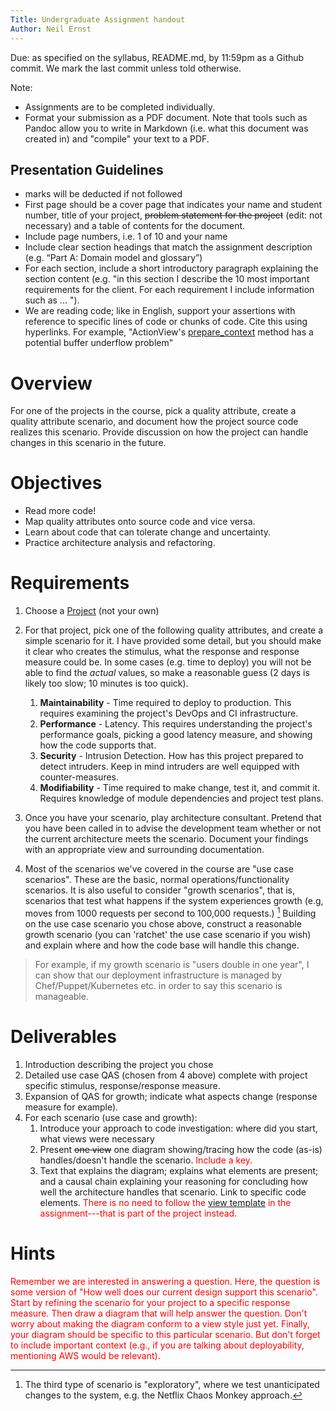 ```yaml
---
Title: Undergraduate Assignment handout
Author: Neil Ernst
---
```

Due: as specified on the syllabus, README.md, by 11:59pm as a Github commit. We mark the last commit unless told otherwise.

Note:

* Assignments are to be completed individually.
* Format your submission as a PDF document. Note that tools such as Pandoc allow you to write in Markdown (i.e. what this document was created in) and "compile" your text to a PDF.

## Presentation Guidelines

* marks will be deducted if not followed
* First page should be a cover page that indicates your name and student number, title of your project, <strike>problem statement for the project</strike> (edit: not necessary) and a table of contents for the document.
* Include page numbers, i.e. 1 of 10 and your name 
* Include clear section headings that match the assignment description (e.g. “Part A: Domain model and glossary”)
* For each section, include a short introductory paragraph explaining the section content (e.g. "in this section I describe the 10 most important requirements for the client. For each requirement I include information such as ... ").
* We are reading code; like in English, support your assertions with reference to specific lines of code or chunks of code. Cite this using hyperlinks. For example, "ActionView's [prepare_context](https://github.com/rails/rails/blob/7ca3ab415d409ba39b07ff5a96da06d68098069b/actionview/lib/action_view/context.rb#L22) method has a potential buffer underflow problem"

# Overview
For one of the projects in the course, pick a quality attribute, create a quality attribute scenario, and document how the project source code realizes this scenario. Provide discussion on how the project can handle changes in this scenario in the future.

# Objectives
* Read more code!
* Map quality attributes onto source code and vice versa.
* Learn about code that can tolerate change and uncertainty.
* Practice architecture analysis and refactoring.

# Requirements
1. Choose a [Project](https://github.com/SENG480/course/wiki/2019-Fall-Group-Mapping) (not your own)
2. For that project, pick one of the following quality attributes, and create a simple scenario for it. I have provided some detail, but you should make it clear who creates the stimulus, what the response and response measure could be. In some cases (e.g. time to deploy) you will not be able to find the *actual* values, so make a reasonable guess (2 days is likely too slow; 10 minutes is too quick).
	  1. **Maintainability** - Time required to deploy to production. This requires examining the project's DevOps and CI infrastructure.
	  2. **Performance** - Latency. This requires understanding the project's performance goals, picking a good latency measure, and showing how the code supports that.
	  3. **Security** - Intrusion Detection. How has this project prepared to detect intruders. Keep in mind intruders are well equipped with counter-measures.
	  4. **Modifiability** - Time required to make change, test it, and commit it. Requires knowledge of module dependencies and project test plans.
	
3. Once you have your scenario, play architecture consultant. Pretend that you have been called in to advise the development team whether or not the current architecture meets the scenario. Document your findings with an appropriate view and surrounding documentation.
4. Most of the scenarios we've covered in the course are "use case scenarios". These are the basic, normal operations/functionality scenarios. It is also useful to consider "growth scenarios", that is, scenarios that test what happens if the system experiences growth (e.g, moves from 1000 requests per second to 100,000 requests.) [^other] Building on the use case scenario you chose above, construct a reasonable growth scenario (you can 'ratchet' the use case scenario if you wish) and explain where and how the code base will handle this change.

> For example, if my growth scenario is "users double in one year", I can show that our deployment infrastructure is managed by Chef/Puppet/Kubernetes etc. in order to say this scenario is manageable.

# Deliverables
1. Introduction describing the project you chose
2. Detailed use case QAS (chosen from 4 above) complete with project specific stimulus, response/response measure.
3. Expansion of QAS for growth; indicate what aspects change (response measure for example).
4. For each scenario (use case and growth):
	1. Introduce your approach to code investigation: where did you start, what views were necessary
	2. Present <s>one view</s> one diagram showing/tracing how the code (as-is) handles/doesn't handle the scenario. <font color="red">Include a key.</font>
	3. Text that explains the diagram; explains what elements are present; and a causal chain explaining your reasoning for concluding how well the architecture handles that scenario. Link to specific code elements. <font color="red">There is no need to follow the [view template](https://github.com/SENG480-18/course/blob/master/lectures/6-cc.md#representing-views) in the assignment---that is part of the project instead.</font>

# Hints
<font color="red">Remember we are interested in answering a question. Here, the question is some version of "How well does our current design support this scenario". Start by refining the scenario for your project to a specific response measure. Then draw a diagram that will help answer the question. Don't worry about making the diagram conform to a view style just yet. Finally, your diagram should be specific to this particular scenario. But don't forget to include important context (e.g., if you are talking about deployability, mentioning AWS would be relevant).</font>

[^other]: The third type of scenario is "exploratory", where we test unanticipated changes to the system, e.g. the Netflix Chaos Monkey approach.
